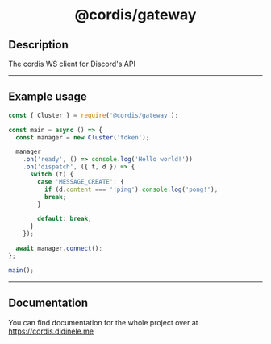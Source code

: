 <div align = "center">

# @cordis/gateway

</div>

## Description
The cordis WS client for Discord's API
___

## Example usage
```js
const { Cluster } = require('@cordis/gateway');

const main = async () => {
  const manager = new Cluster('token');

  manager
    .on('ready', () => console.log('Hello world!'))
    .on('dispatch', ({ t, d }) => {
      switch (t) {
        case 'MESSAGE_CREATE': {
          if (d.content === '!ping') console.log('pong!');
          break;
        }

        default: break;
      }
    });

  await manager.connect();
};

main();
```
___

## Documentation
You can find documentation for the whole project over at https://cordis.didinele.me

